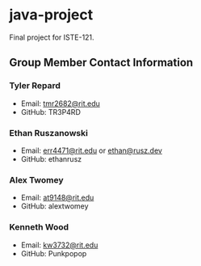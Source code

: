 # java-project
Final project for ISTE-121.

## Group Member Contact Information
### Tyler Repard
- Email: tmr2682@rit.edu
- GitHub: TR3P4RD

### Ethan Ruszanowski
- Email: err4471@rit.edu or ethan@rusz.dev
- GitHub: ethanrusz

### Alex Twomey
- Email: at9148@rit.edu
- GitHub: alextwomey

### Kenneth Wood
- Email: kw3732@rit.edu
- GitHub: Punkpopop
